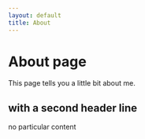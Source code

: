 ```yaml
---
layout: default
title: About
---
```

# About page

This page tells you a little bit about me.

## with a second header line

no particular content
